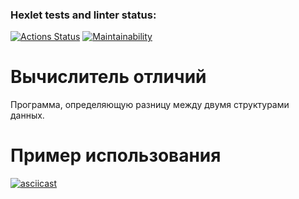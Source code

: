 ### Hexlet tests and linter status:

[![Actions Status](https://github.com/Viewsoul237/python-project-50/workflows/hexlet-check/badge.svg)](https://github.com/Viewsoul237/python-project-50/actions)
[![Maintainability](https://api.codeclimate.com/v1/badges/1bc0ca1e3fa3f4d83705/maintainability)](https://codeclimate.com/github/Viewsoul237/python-project-50/maintainability)

# Вычислитель отличий

Программа, определяющую разницу между двумя структурами данных.

# Пример использования

[![asciicast](https://asciinema.org/a/80ilYUhwZeWGp5bhTGzl7JZLi.svg)](https://asciinema.org/a/80ilYUhwZeWGp5bhTGzl7JZLi)
